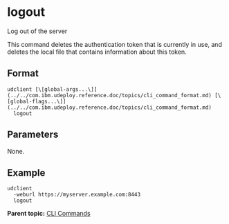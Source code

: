 # logout

Log out of the server

This command deletes the authentication token that is currently in use, and deletes the local file that contains information about this token.

## Format

```
udclient [\[global-args...\]](../../com.ibm.udeploy.reference.doc/topics/cli_command_format.md) [\[global-flags...\]](../../com.ibm.udeploy.reference.doc/topics/cli_command_format.md)
  logout
```

## Parameters

None.

## Example

```
udclient 
  -weburl https://myserver.example.com:8443
  logout
```

**Parent topic:** [CLI Commands](../../com.ibm.udeploy.reference.doc/topics/cli_commands.md)

